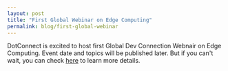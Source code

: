 ```yaml
---
layout: post
title: "First Global Webinar on Edge Computing"
permalink: blog/first-global-webinar
---
```


DotConnect is excited to host first Global Dev Connection Webnair on Edge Computing. Event date and topics will be published later. But if you can't wait, you can check [here](/events/global-dev-con-egde-computing) to learn more details.
